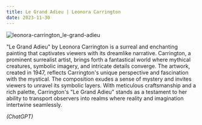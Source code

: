 ```yaml
---
title: Le Grand Adieu | Leonora Carrington
date: 2023-11-30
---
```


![leonora-carrington_le-grand-adieu](../leonora-carrington_le-grand-adieu.jpg)

"Le Grand Adieu" by Leonora Carrington is a surreal and enchanting painting that captivates viewers with its dreamlike narrative. Carrington, a prominent surrealist artist, brings forth a fantastical world where mythical creatures, symbolic imagery, and intricate details converge. The artwork, created in 1947, reflects Carrington's unique perspective and fascination with the mystical. The composition exudes a sense of mystery and invites viewers to unravel its symbolic layers. With meticulous craftsmanship and a rich palette, Carrington's "Le Grand Adieu" stands as a testament to her ability to transport observers into realms where reality and imagination intertwine seamlessly.

_(ChatGPT)_
